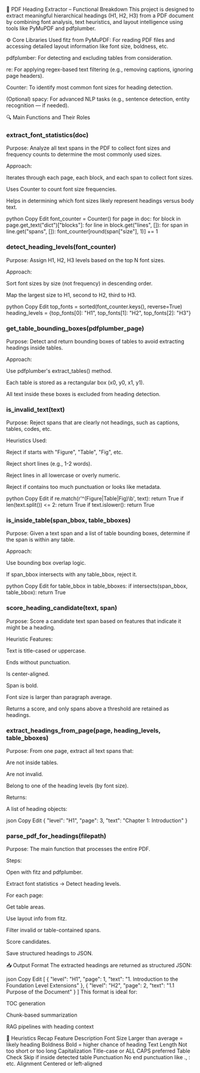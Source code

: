 🧠 PDF Heading Extractor – Functional Breakdown
This project is designed to extract meaningful hierarchical headings (H1, H2, H3) from a PDF document by combining font analysis, text heuristics, and layout intelligence using tools like PyMuPDF and pdfplumber.

⚙️ Core Libraries Used
fitz from PyMuPDF: For reading PDF files and accessing detailed layout information like font size, boldness, etc.

pdfplumber: For detecting and excluding tables from consideration.

re: For applying regex-based text filtering (e.g., removing captions, ignoring page headers).

Counter: To identify most common font sizes for heading detection.

(Optional) spacy: For advanced NLP tasks (e.g., sentence detection, entity recognition — if needed).

🔍 Main Functions and Their Roles
### extract_font_statistics(doc)
Purpose:
Analyze all text spans in the PDF to collect font sizes and frequency counts to determine the most commonly used sizes.

Approach:

Iterates through each page, each block, and each span to collect font sizes.

Uses Counter to count font size frequencies.

Helps in determining which font sizes likely represent headings versus body text.

python
Copy
Edit
font_counter = Counter()
for page in doc:
    for block in page.get_text("dict")["blocks"]:
        for line in block.get("lines", []):
            for span in line.get("spans", []):
                font_counter[round(span["size"], 1)] += 1
### detect_heading_levels(font_counter)
Purpose:
Assign H1, H2, H3 levels based on the top N font sizes.

Approach:

Sort font sizes by size (not frequency) in descending order.

Map the largest size to H1, second to H2, third to H3.

python
Copy
Edit
top_fonts = sorted(font_counter.keys(), reverse=True)
heading_levels = {top_fonts[0]: "H1", top_fonts[1]: "H2", top_fonts[2]: "H3"}
### get_table_bounding_boxes(pdfplumber_page)
Purpose:
Detect and return bounding boxes of tables to avoid extracting headings inside tables.

Approach:

Use pdfplumber's extract_tables() method.

Each table is stored as a rectangular box (x0, y0, x1, y1).

All text inside these boxes is excluded from heading detection.

### is_invalid_text(text)
Purpose:
Reject spans that are clearly not headings, such as captions, tables, codes, etc.

Heuristics Used:

Reject if starts with "Figure", "Table", "Fig", etc.

Reject short lines (e.g., 1-2 words).

Reject lines in all lowercase or overly numeric.

Reject if contains too much punctuation or looks like metadata.

python
Copy
Edit
if re.match(r'^(Figure|Table|Fig)\b', text): return True
if len(text.split()) <= 2: return True
if text.islower(): return True
### is_inside_table(span_bbox, table_bboxes)
Purpose:
Given a text span and a list of table bounding boxes, determine if the span is within any table.

Approach:

Use bounding box overlap logic.

If span_bbox intersects with any table_bbox, reject it.

python
Copy
Edit
for table_bbox in table_bboxes:
    if intersects(span_bbox, table_bbox):
        return True
### score_heading_candidate(text, span)
Purpose:
Score a candidate text span based on features that indicate it might be a heading.

Heuristic Features:

Text is title-cased or uppercase.

Ends without punctuation.

Is center-aligned.

Span is bold.

Font size is larger than paragraph average.

Returns a score, and only spans above a threshold are retained as headings.

### extract_headings_from_page(page, heading_levels, table_bboxes)
Purpose:
From one page, extract all text spans that:

Are not inside tables.

Are not invalid.

Belong to one of the heading levels (by font size).

Returns:

A list of heading objects:

json
Copy
Edit
{ "level": "H1", "page": 3, "text": "Chapter 1: Introduction" }
### parse_pdf_for_headings(filepath)
Purpose:
The main function that processes the entire PDF.

Steps:

Open with fitz and pdfplumber.

Extract font statistics → Detect heading levels.

For each page:

Get table areas.

Use layout info from fitz.

Filter invalid or table-contained spans.

Score candidates.

Save structured headings to JSON.

📥 Output Format
The extracted headings are returned as structured JSON:

json
Copy
Edit
[
  {
    "level": "H1",
    "page": 1,
    "text": "1. Introduction to the Foundation Level Extensions"
  },
  {
    "level": "H2",
    "page": 2,
    "text": "1.1 Purpose of the Document"
  }
]
This format is ideal for:

TOC generation

Chunk-based summarization

RAG pipelines with heading context

🧠 Heuristics Recap
Feature	Description
Font Size	Larger than average = likely heading
Boldness	Bold = higher chance of heading
Text Length	Not too short or too long
Capitalization	Title-case or ALL CAPS preferred
Table Check	Skip if inside detected table
Punctuation	No end punctuation like ., : etc.
Alignment	Centered or left-aligned


